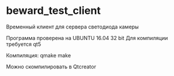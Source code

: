 # beward_test_client
Временный клиент для сервера светодиода камеры


Программа проверена на UBUNTU 16.04 32 bit Для компиляции требуется qt5

Компиляция: 
qmake
make

Можно скомпилировать в Qtcreator
